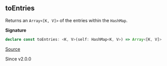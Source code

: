 ## toEntries

Returns an `Array<[K, V]>` of the entries within the `HashMap`.

**Signature**

```ts
declare const toEntries: <K, V>(self: HashMap<K, V>) => Array<[K, V]>
```

[Source](https://github.com/Effect-TS/effect/tree/main/packages/effect/src/HashMap.ts#L254)

Since v2.0.0